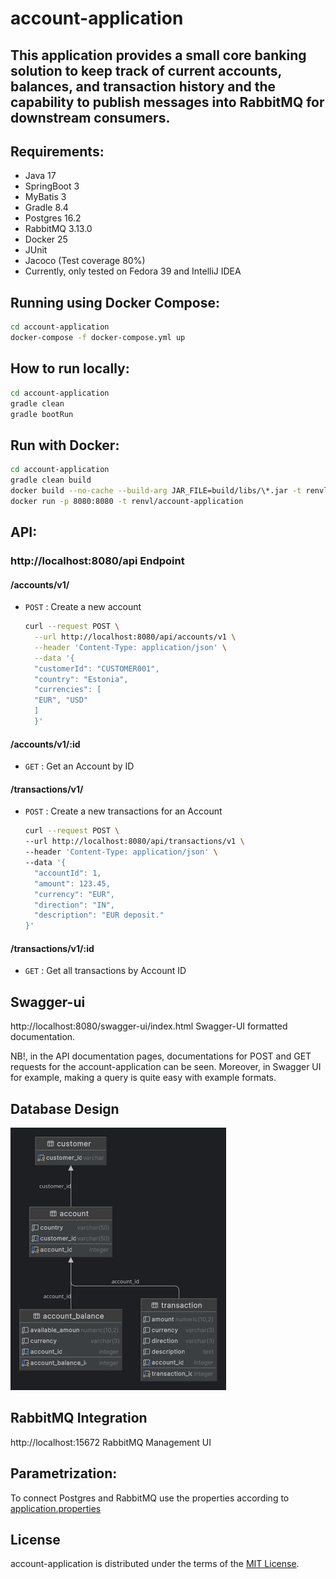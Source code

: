 # account-application

This application provides a small core banking solution to keep track of current accounts, balances, and transaction
history and the capability to publish messages into RabbitMQ for downstream consumers.
-----

## Requirements:

- Java 17
- SpringBoot 3
- MyBatis 3
- Gradle 8.4
- Postgres 16.2
- RabbitMQ 3.13.0
- Docker 25
- JUnit
- Jacoco (Test coverage 80%)
- Currently, only tested on Fedora 39 and IntelliJ IDEA

## Running using Docker Compose:

```bash
cd account-application
docker-compose -f docker-compose.yml up
```

## How to run locally:

```bash
cd account-application
gradle clean
gradle bootRun
```

## Run with Docker:

```bash
cd account-application
gradle clean build
docker build --no-cache --build-arg JAR_FILE=build/libs/\*.jar -t renvl/account-application .
docker run -p 8080:8080 -t renvl/account-application
```

## API:

### http[]()://localhost:8080/api Endpoint

#### /accounts/v1/

* `POST` : Create a new account

    ```bash
    curl --request POST \
      --url http://localhost:8080/api/accounts/v1 \
      --header 'Content-Type: application/json' \
      --data '{
      "customerId": "CUSTOMER001",
      "country": "Estonia",
      "currencies": [
      "EUR", "USD"
      ]
      }'
    ```

#### /accounts/v1/:id

* `GET` : Get an Account by ID

#### /transactions/v1/

* `POST` : Create a new transactions for an Account

    ```bash
    curl --request POST \
    --url http://localhost:8080/api/transactions/v1 \
    --header 'Content-Type: application/json' \
    --data '{
      "accountId": 1,
      "amount": 123.45,
      "currency": "EUR",
      "direction": "IN",
      "description": "EUR deposit."
    }'
    ```

#### /transactions/v1/:id

* `GET` : Get all transactions by Account ID

## Swagger-ui

http://localhost:8080/swagger-ui/index.html Swagger-UI formatted documentation.

NB!, in the API documentation pages, documentations for POST and GET requests for the account-application can be seen.
Moreover, in Swagger UI for example, making a query is quite easy with example formats.

## Database Design

![account_application_db.png](src/main/resources/account_application_db.png)

## RabbitMQ Integration

http://localhost:15672 RabbitMQ Management UI

## Parametrization:

To connect Postgres and RabbitMQ use the properties according
to [application.properties](src/main/resources/application.properties)

## License

account-application is distributed under the terms of the
[MIT License](https://choosealicense.com/licenses/mit).
